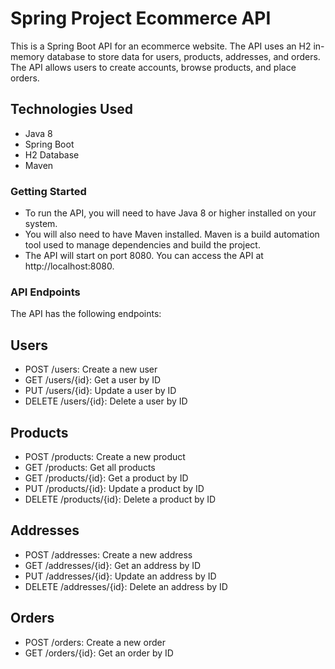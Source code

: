 # Spring Project Ecommerce API
This is a Spring Boot API for an ecommerce website. The API uses an H2 in-memory database to store data for users, products, addresses, and orders. The API allows users to create accounts, browse products, and place orders.
## Technologies Used
* Java 8
* Spring Boot
* H2 Database
* Maven
### Getting Started
 * To run the API, you will need to have Java 8 or higher installed on your system.
 * You will also need to have Maven installed. Maven is a build automation tool used to manage dependencies and build the project.
 * The API will start on port 8080. You can access the API at http://localhost:8080.
 
### API Endpoints
 The API has the following endpoints:

## Users
 * POST /users: Create a new user
* GET /users/{id}: Get a user by ID
* PUT /users/{id}: Update a user by ID
* DELETE /users/{id}: Delete a user by ID
## Products
* POST /products: Create a new product
* GET /products: Get all products
* GET /products/{id}: Get a product by ID
* PUT /products/{id}: Update a product by ID
* DELETE /products/{id}: Delete a product by ID
## Addresses
* POST /addresses: Create a new address
* GET /addresses/{id}: Get an address by ID
* PUT /addresses/{id}: Update an address by ID
* DELETE /addresses/{id}: Delete an address by ID
## Orders
* POST /orders: Create a new order
* GET /orders/{id}: Get an order by ID
